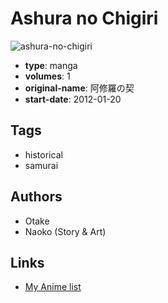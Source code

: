 # Ashura no Chigiri

![ashura-no-chigiri](https://cdn.myanimelist.net/images/manga/2/83270.jpg)

-   **type**: manga
-   **volumes**: 1
-   **original-name**: 阿修羅の契
-   **start-date**: 2012-01-20

## Tags

-   historical
-   samurai

## Authors

-   Otake
-   Naoko (Story & Art)

## Links

-   [My Anime list](https://myanimelist.net/manga/47246/Ashura_no_Chigiri)
